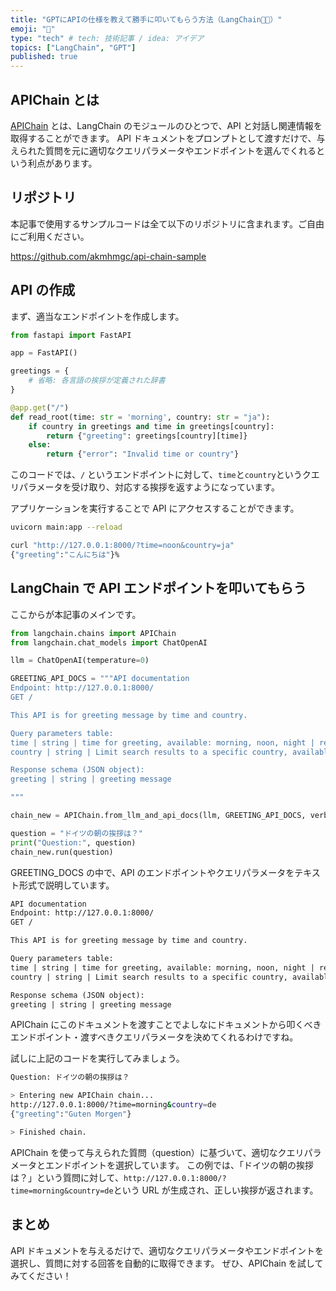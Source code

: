 ```yaml
---
title: "GPTにAPIの仕様を教えて勝手に叩いてもらう方法（LangChain🦜🔗）"
emoji: "🧠"
type: "tech" # tech: 技術記事 / idea: アイデア
topics: ["LangChain", "GPT"]
published: true
---
```


## APIChain とは

[APIChain](https://python.langchain.com/en/latest/modules/chains/examples/api.html) とは、LangChain のモジュールのひとつで、API と対話し関連情報を取得することができます。
API ドキュメントをプロンプトとして渡すだけで、与えられた質問を元に適切なクエリパラメータやエンドポイントを選んでくれるという利点があります。

## リポジトリ

本記事で使用するサンプルコードは全て以下のリポジトリに含まれます。ご自由にご利用ください。

https://github.com/akmhmgc/api-chain-sample

## API の作成

まず、適当なエンドポイントを作成します。

```python
from fastapi import FastAPI

app = FastAPI()

greetings = {
    # 省略: 各言語の挨拶が定義された辞書
}

@app.get("/")
def read_root(time: str = 'morning', country: str = "ja"):
    if country in greetings and time in greetings[country]:
        return {"greeting": greetings[country][time]}
    else:
        return {"error": "Invalid time or country"}
```

このコードでは、`/` というエンドポイントに対して、`time`と`country`というクエリパラメータを受け取り、対応する挨拶を返すようになっています。

アプリケーションを実行することで API にアクセスすることができます。

```bash
uvicorn main:app --reload
```

```bash
curl "http://127.0.0.1:8000/?time=noon&country=ja"
{"greeting":"こんにちは"}%
```

## LangChain で API エンドポイントを叩いてもらう

ここからが本記事のメインです。

```python
from langchain.chains import APIChain
from langchain.chat_models import ChatOpenAI

llm = ChatOpenAI(temperature=0)

GREETING_API_DOCS = """API documentation
Endpoint: http://127.0.0.1:8000/
GET /

This API is for greeting message by time and country.

Query parameters table:
time | string | time for greeting, available: morning, noon, night | required
country | string | Limit search results to a specific country, available: ja,en,fr,de,es,it,pt,ru,zh,ar,ko | required

Response schema (JSON object):
greeting | string | greeting message

"""

chain_new = APIChain.from_llm_and_api_docs(llm, GREETING_API_DOCS, verbose=True)

question = "ドイツの朝の挨拶は？"
print("Question:", question)
chain_new.run(question)
```

GREETING_DOCS の中で、API のエンドポイントやクエリパラメータをテキスト形式で説明しています。

```txt
API documentation
Endpoint: http://127.0.0.1:8000/
GET /

This API is for greeting message by time and country.

Query parameters table:
time | string | time for greeting, available: morning, noon, night | required
country | string | Limit search results to a specific country, available: ja,en,fr,de,es,it,pt,ru,zh,ar,ko | required

Response schema (JSON object):
greeting | string | greeting message
```

APIChain にこのドキュメントを渡すことでよしなにドキュメントから叩くべきエンドポイント・渡すべきクエリパラメータを決めてくれるわけですね。

試しに上記のコードを実行してみましょう。

```bash
Question: ドイツの朝の挨拶は？

> Entering new APIChain chain...
http://127.0.0.1:8000/?time=morning&country=de
{"greeting":"Guten Morgen"}

> Finished chain.
```

APIChain を使って与えられた質問（question）に基づいて、適切なクエリパラメータとエンドポイントを選択しています。
この例では、「ドイツの朝の挨拶は？」という質問に対して、`http://127.0.0.1:8000/?time=morning&country=de`という URL が生成され、正しい挨拶が返されます。

## まとめ

API ドキュメントを与えるだけで、適切なクエリパラメータやエンドポイントを選択し、質問に対する回答を自動的に取得できます。
ぜひ、APIChain を試してみてください！
